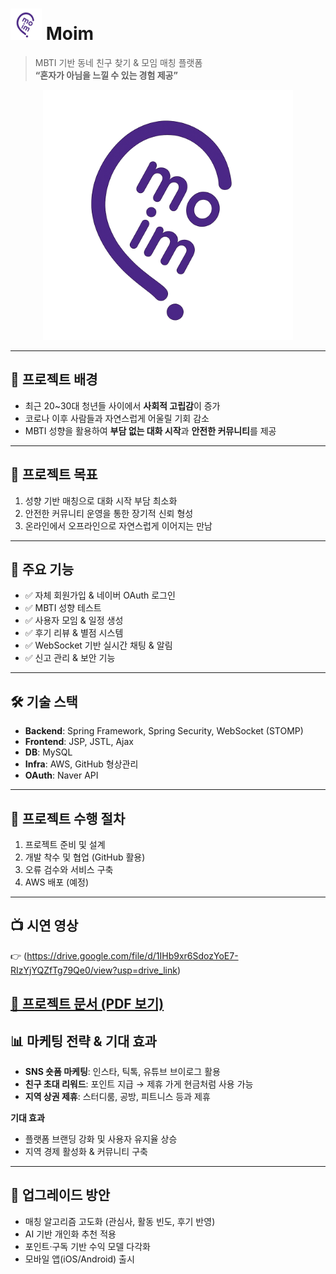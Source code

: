 # <img src="./images/small_logo.png" alt="작은로고" width="50px" height="50px"/> Moim
> MBTI 기반 동네 친구 찾기 & 모임 매칭 플랫폼  
> **“혼자가 아님을 느낄 수 있는 경험 제공”**

<div align="center">
  <img src="./images/main.png" alt="로고" width="400" height="400"/>
</div>

---

## 📌 프로젝트 배경
- 최근 20~30대 청년들 사이에서 **사회적 고립감**이 증가  
- 코로나 이후 사람들과 자연스럽게 어울릴 기회 감소  
- MBTI 성향을 활용하여 **부담 없는 대화 시작**과 **안전한 커뮤니티**를 제공  

---

## 🎯 프로젝트 목표
1. 성향 기반 매칭으로 대화 시작 부담 최소화  
2. 안전한 커뮤니티 운영을 통한 장기적 신뢰 형성  
3. 온라인에서 오프라인으로 자연스럽게 이어지는 만남  

---

## 🔑 주요 기능
- ✅ 자체 회원가입 & 네이버 OAuth 로그인  
- ✅ MBTI 성향 테스트  
- ✅ 사용자 모임 & 일정 생성  
- ✅ 후기 리뷰 & 별점 시스템  
- ✅ WebSocket 기반 실시간 채팅 & 알림  
- ✅ 신고 관리 & 보안 기능  

---

## 🛠 기술 스택
- **Backend**: Spring Framework, Spring Security, WebSocket (STOMP)  
- **Frontend**: JSP, JSTL, Ajax  
- **DB**: MySQL  
- **Infra**: AWS, GitHub 형상관리  
- **OAuth**: Naver API  

---

## 🚀 프로젝트 수행 절차
1. 프로젝트 준비 및 설계  
2. 개발 착수 및 협업 (GitHub 활용)  
3. 오류 검수와 서비스 구축  
4. AWS 배포 (예정)  

---

## 📺 시연 영상
👉 (https://drive.google.com/file/d/1IHb9xr6SdozYoE7-RIzYjYQZfTg79Qe0/view?usp=drive_link)

[📄 프로젝트 문서 (PDF 보기)](https://github.com/won-Jo0n/moim/blob/master/docs/moim.pdf)
---

## 📊 마케팅 전략 & 기대 효과
- **SNS 숏폼 마케팅**: 인스타, 틱톡, 유튜브 브이로그 활용  
- **친구 초대 리워드**: 포인트 지급 → 제휴 가게 현금처럼 사용 가능  
- **지역 상권 제휴**: 스터디룸, 공방, 피트니스 등과 제휴  

**기대 효과**  
- 플랫폼 브랜딩 강화 및 사용자 유지율 상승  
- 지역 경제 활성화 & 커뮤니티 구축  

---

## 🔮 업그레이드 방안
- 매칭 알고리즘 고도화 (관심사, 활동 빈도, 후기 반영)  
- AI 기반 개인화 추천 적용  
- 포인트·구독 기반 수익 모델 다각화  
- 모바일 앱(iOS/Android) 출시  

